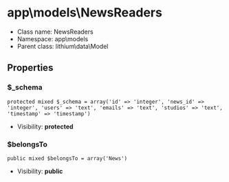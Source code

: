 app\models\NewsReaders
===============






* Class name: NewsReaders
* Namespace: app\models
* Parent class: lithium\data\Model





Properties
----------


### $_schema

    protected mixed $_schema = array('id' => 'integer', 'news_id' => 'integer', 'users' => 'text', 'emails' => 'text', 'studios' => 'text', 'timestamp' => 'timestamp')





* Visibility: **protected**


### $belongsTo

    public mixed $belongsTo = array('News')





* Visibility: **public**



